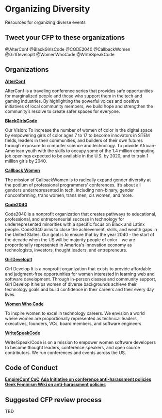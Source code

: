 # Organizing Diversity
Resources for organizing diverse events

## Tweet your CFP to these organizations

@AlterConf @BlackGirlsCode @CODE2040 @CallbackWomen @GirlDevelopIt @WomenWhoCode @WriteSpeakCode

## Organizations

**[AlterConf](https://alterconf.com/)**

AlterConf is a traveling conference series that provides safe opportunities for marginalized people and those who support them in the tech and gaming industries. By highlighting the powerful voices and positive initiatives of local community members, we build hope and strengthen the community’s resolve to create safer spaces for everyone.

**[BlackGirlsCode](http://www.blackgirlscode.com/)**

Our Vision: To increase the number of women of color in the digital space by empowering girls of color ages 7 to 17 to become innovators in STEM fields, leaders in their communities, and builders of their own futures through exposure to computer science and technology. To provide African-American youth with the skills to occupy some of the 1.4 million computing job openings expected to be available in the U.S. by 2020, and to train 1 million girls by 2040.

**[Callback Women](http://www.callbackwomen.com/)**

The mission of CallbackWomen is to radically expand gender diversity at the podium of professional programmers’ conferences. It’s about all genders underrepresented in tech, including non-binary, gender nonconforming, trans women, trans men, cis women, and more.

**[Code2040](http://www.code2040.org/)**

Code2040 is a nonprofit organization that creates pathways to educational, professional, and entrepreneurial success in technology for underrepresented minorities with a specific focus on Black and Latinx people. Code2040 aims to close the achievement, skills, and wealth gaps in the United States. Our goal is to ensure that by the year 2040 - the start of the decade when the US will be majority people of color - we are proportionally represented in America's innovation economy as technologists, investors, thought leaders, and entrepreneurs.

**[GirlDevelopIt](https://www.girldevelopit.com/)**

Girl Develop It is a nonprofit organization that exists to provide affordable and judgment-free opportunities for women interested in learning web and software development. Through in-person classes and community support, Girl Develop It helps women of diverse backgrounds achieve their technology goals and build confidence in their careers and their every day lives.

**[Women Who Code](https://www.womenwhocode.com/)**

To inspire women to excel in technology careers. We envision a world where women are proportionally represented as technical leaders, executives, founders, VCs, board members, and software engineers.

**[WriteSpeakCode](http://www.writespeakcode.com/)**

Write/Speak/Code is on a mission to empower women software developers to become thought leaders, conference speakers, and open source contributors. We run conferences and events across the US.

## Code of Conduct

**[EmpireConf CoC](https://github.com/EmpireJS/Code-of-Conduct)**
**[Ada Initiative on conference anti-harassment policies](https://adainitiative.org/continue-our-work/conference-policies/)**
**[Geek Feminism Wiki on anti-harassment policies](http://geekfeminism.wikia.com/wiki/Anti-harassment_policy_resources)**

## Suggested CFP review process

TBD
